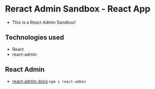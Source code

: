 # Reract Admin Sandbox  -  React App

- This is a React Admin Sandbox!


## Technologies used
- React
- react-admin


## React Admin
- [react-admin docs](https://www.npmjs.com/package/react-admin)
`
npm i react-admin
`





